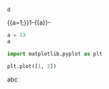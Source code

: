 ~~~
d
~~~
{{a=1;}}1-{{a}}-


```python
a = 13
a
```

```python
import matplotlib.pyplot as plt
```

```python inline
plt.plot([1, 2])
```

<!-- break -->

abc
